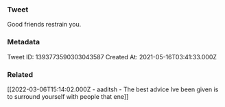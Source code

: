 ### Tweet
Good friends restrain you.

### Metadata
Tweet ID: 1393773590303043587
Created At: 2021-05-16T03:41:33.000Z

### Related
[[2022-03-06T15:14:02.000Z - aaditsh - The best advice Ive been given is to surround yourself with people that ene]]

